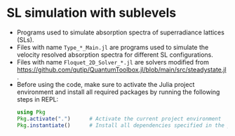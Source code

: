 # SL simulation with sublevels
* Programs used to simulate absorption spectra of superradiance lattices (SLs).
* Files with name ```Type_*_Main.jl``` are programs used to simulate the velocity resolved absorption spectra for different SL configurations.
* Files with name ```Floquet_2D_Solver_*.jl``` are solvers modified from https://github.com/qutip/QuantumToolbox.jl/blob/main/src/steadystate.jl.
* Before using the code, make sure to activate the Julia project environment and install all required packages by running the following steps in REPL:
  ```julia
  using Pkg
  Pkg.activate(".")      # Activate the current project environment
  Pkg.instantiate()      # Install all dependencies specified in the project
  ```
